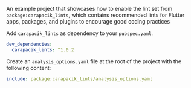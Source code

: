 An example project that showcases how to enable the lint set from `package:carapacik_lints`, which contains recommended lints for Flutter apps, packages, and plugins to encourage good coding practices

Add `carapacik_lints` as dependency to your `pubspec.yaml`.
```yaml
dev_dependencies:
  carapacik_lints: ^1.0.2
```

Create an `analysis_options.yaml` file at the root of the project with the following content:

```yaml
include: package:carapacik_lints/analysis_options.yaml
```